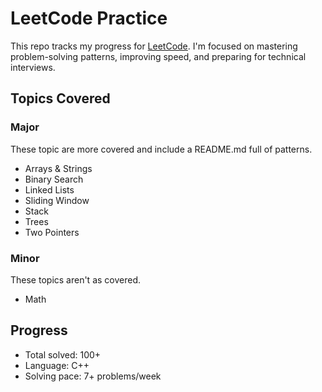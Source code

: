 # LeetCode Practice

This repo tracks my progress for [LeetCode](https://leetcode.com/u/apjv05/). I'm focused on mastering problem-solving patterns, improving speed, and preparing for technical interviews.

## Topics Covered

### Major
These topic are more covered and include a README.md full of patterns.
- Arrays & Strings
- Binary Search
- Linked Lists
- Sliding Window
- Stack
- Trees
- Two Pointers

### Minor
These topics aren't as covered.
- Math

## Progress

- Total solved: 100+
- Language: C++
- Solving pace: 7+ problems/week